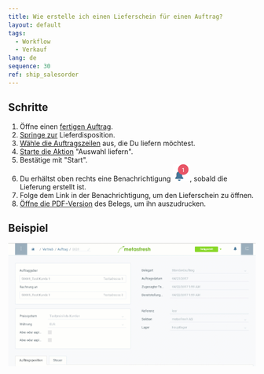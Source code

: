 ```yaml
---
title: Wie erstelle ich einen Lieferschein für einen Auftrag?
layout: default
tags:
  - Workflow
  - Verkauf
lang: de
sequence: 30
ref: ship_salesorder
---
```


## Schritte

1. Öffne einen [fertigen Auftrag](Auftrag_erfassen).
1. [Springe zur](SpringezuBelegen) Lieferdisposition.
1. [Wähle die Auftragszeilen](AuswahlBelege) aus, die Du liefern möchtest.
1. [Starte die Aktion](AktionStarten) "Auswahl liefern".
1. Bestätige mit "Start".
1. Du erhältst oben rechts eine Benachrichtigung ![](assets/NotificationBell_WebUI.png), sobald die Lieferung erstellt ist.
1. Folge dem Link in der Benachrichtigung, um den Lieferschein zu öffnen.
1. [Öffne die PDF-Version](PDFVorschau) des Belegs, um ihn auszudrucken.<br>

## Beispiel

![](assets/auftrag_liefern.gif)
